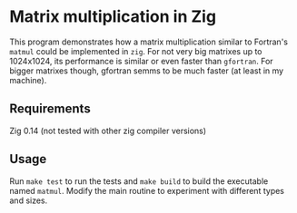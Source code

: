 # Matrix multiplication in Zig

This program demonstrates how a matrix multiplication similar to Fortran's `matmul` could be implemented in `zig`.
For not very big matrixes up to 1024x1024, its performance is similar or even faster than `gfortran`. For bigger matrixes though, gfortran semms to be much faster (at least in my machine).

## Requirements
Zig 0.14 (not tested with other zig compiler versions)

## Usage
Run `make test` to run the tests and `make build` to build the executable named `matmul`.
Modify the main routine to experiment with different types and sizes.